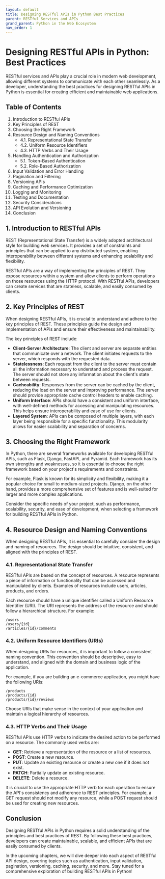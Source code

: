 ```yaml
---
layout: default
title: Designing RESTful APIs in Python Best Practices
parent: RESTful Services and APIs
grand_parent: Python in the Web Ecosystem
nav_order: 1
---
```

# Designing RESTful APIs in Python: Best Practices

RESTful services and APIs play a crucial role in modern web development, allowing different systems to communicate with each other seamlessly. As a developer, understanding the best practices for designing RESTful APIs in Python is essential for creating efficient and maintainable web applications.

## Table of Contents
1. Introduction to RESTful APIs
2. Key Principles of REST
3. Choosing the Right Framework
4. Resource Design and Naming Conventions
    - 4.1. Representational State Transfer
    - 4.2. Uniform Resource Identifiers
    - 4.3. HTTP Verbs and Their Usage
5. Handling Authentication and Authorization
    - 5.1. Token-Based Authentication
    - 5.2. Role-Based Authorization
6. Input Validation and Error Handling
7. Pagination and Filtering
8. Versioning APIs
9. Caching and Performance Optimization
10. Logging and Monitoring
11. Testing and Documentation
12. Security Considerations
13. API Evolution and Versioning
14. Conclusion

## 1. Introduction to RESTful APIs

REST (Representational State Transfer) is a widely adopted architectural style for building web services. It provides a set of constraints and principles that can be applied to any distributed system, enabling interoperability between different systems and enhancing scalability and flexibility.

RESTful APIs are a way of implementing the principles of REST. They expose resources within a system and allow clients to perform operations on those resources using the HTTP protocol. With RESTful APIs, developers can create services that are stateless, scalable, and easily consumed by clients.

## 2. Key Principles of REST

When designing RESTful APIs, it is crucial to understand and adhere to the key principles of REST. These principles guide the design and implementation of APIs and ensure their effectiveness and maintainability.

The key principles of REST include:

- **Client-Server Architecture**: The client and server are separate entities that communicate over a network. The client initiates requests to the server, which responds with the requested data.
- **Statelessness**: Each request from the client to the server must contain all the information necessary to understand and process the request. The server should not store any information about the client's state between requests.
- **Cacheability**: Responses from the server can be cached by the client, reducing the load on the server and improving performance. The server should provide appropriate cache control headers to enable caching.
- **Uniform Interface**: APIs should have a consistent and uniform interface, with well-defined methods for accessing and manipulating resources. This helps ensure interoperability and ease of use for clients.
- **Layered System**: APIs can be composed of multiple layers, with each layer being responsible for a specific functionality. This modularity allows for easier scalability and separation of concerns.

## 3. Choosing the Right Framework

In Python, there are several frameworks available for developing RESTful APIs, such as Flask, Django, FastAPI, and Pyramid. Each framework has its own strengths and weaknesses, so it is essential to choose the right framework based on your project's requirements and constraints.

For example, Flask is known for its simplicity and flexibility, making it a popular choice for small to medium-sized projects. Django, on the other hand, provides a more comprehensive set of features and is well-suited for larger and more complex applications.

Consider the specific needs of your project, such as performance, scalability, security, and ease of development, when selecting a framework for building RESTful APIs in Python.

## 4. Resource Design and Naming Conventions

When designing RESTful APIs, it is essential to carefully consider the design and naming of resources. The design should be intuitive, consistent, and aligned with the principles of REST.

### 4.1. Representational State Transfer

RESTful APIs are based on the concept of resources. A resource represents a piece of information or functionality that can be accessed and manipulated by clients. Examples of resources include users, articles, products, and orders.

Each resource should have a unique identifier called a Uniform Resource Identifier (URI). The URI represents the address of the resource and should follow a hierarchical structure. For example:

```
/users
/users/{id}
/articles/{id}/comments
```

### 4.2. Uniform Resource Identifiers (URIs)

When designing URIs for resources, it is important to follow a consistent naming convention. This convention should be descriptive, easy to understand, and aligned with the domain and business logic of the application.

For example, if you are building an e-commerce application, you might have the following URIs:

```
/products
/products/{id}
/products/{id}/reviews
```

Choose URIs that make sense in the context of your application and maintain a logical hierarchy of resources.

### 4.3. HTTP Verbs and Their Usage

RESTful APIs use HTTP verbs to indicate the desired action to be performed on a resource. The commonly used verbs are:

- **GET**: Retrieve a representation of the resource or a list of resources.
- **POST**: Create a new resource.
- **PUT**: Update an existing resource or create a new one if it does not exist.
- **PATCH**: Partially update an existing resource.
- **DELETE**: Delete a resource.

It is crucial to use the appropriate HTTP verb for each operation to ensure the API's consistency and adherence to REST principles. For example, a GET request should not modify any resource, while a POST request should be used for creating new resources.

## Conclusion

Designing RESTful APIs in Python requires a solid understanding of the principles and best practices of REST. By following these best practices, developers can create maintainable, scalable, and efficient APIs that are easily consumed by clients.

In the upcoming chapters, we will dive deeper into each aspect of RESTful API design, covering topics such as authentication, input validation, pagination, versioning, caching, security, and more. Stay tuned for a comprehensive exploration of building RESTful APIs in Python!